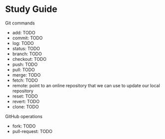 # Study Guide

Git commands
- add: TODO
- commit: TODO
- log: TODO
- status: TODO
- branch: TODO
- checkout: TODO
- push: TODO
- pull: TODO
- merge: TODO
- fetch: TODO
- remote: point to an online repository that we can use to update our local repository
- reset: TODO
- revert: TODO
- clone: TODO

GitHub operations
- fork: TODO
- pull-request: TODO

